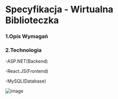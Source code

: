 # Specyfikacja - Wirtualna Biblioteczka

### 1.Opis Wymagań


### 2.Technologia
-ASP.NET(Backend)

-React.JS(Frontend)

-MySQL(Database)
      
![image](https://user-images.githubusercontent.com/56208135/139539073-5cf6cc5b-cd04-40c7-b59d-4254af0aeada.png)

